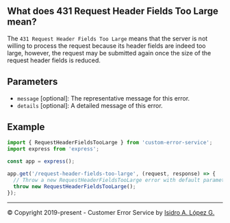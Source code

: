 ## What does 431 Request Header Fields Too Large mean?

The `431 Request Header Fields Too Large` means that the server is not willing to process the request because its header fields are indeed too large, however, the request may be submitted again once the size of the request header fields is reduced.

## Parameters

- `message` [optional]: The representative message for this error.
- `details` [optional]: A detailed message of this error.

## Example

```javascript
import { RequestHeaderFieldsTooLarge } from 'custom-error-service';
import express from 'express';

const app = express();

app.get('/request-header-fields-too-large', (request, response) => {
  // Throw a new RequestHeaderFieldsTooLarge error with default parameters
  throw new RequestHeaderFieldsTooLarge();
});
```

---

&copy; Copyright 2019-present - Customer Error Service by [Isidro A. López G.](https://ialopezg.com/)
